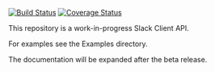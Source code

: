 [![Build Status](https://travis-ci.com/matthijsthoolen/Slacky.svg?branch=master)](https://travis-ci.com/matthijsthoolen/Slacky) [![Coverage Status](https://coveralls.io/repos/github/matthijsthoolen/Slacky/badge.svg?branch=master)](https://coveralls.io/github/matthijsthoolen/Slacky?branch=master)

This repository is a work-in-progress Slack Client API. 

For examples see the Examples directory.

The documentation will be expanded after the beta release.
